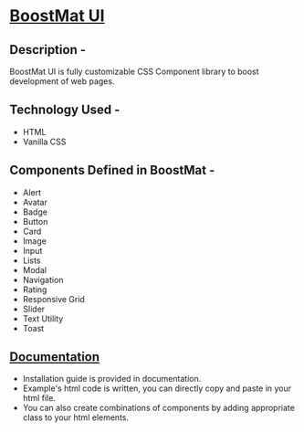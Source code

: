 # [BoostMat UI](https://boostmat-ui.netlify.app)
## Description -
BoostMat UI is fully customizable CSS Component library to boost development of web pages.
## Technology Used -
  * HTML
  * Vanilla CSS

## Components Defined in BoostMat  -
  * Alert
  * Avatar
  * Badge
  * Button
  * Card
  * Image
  * Input
  * Lists
  * Modal
  * Navigation 
  * Rating
  * Responsive Grid
  * Slider
  * Text Utility
  * Toast
  
## [Documentation](https://boostmat-ui.netlify.app/components/main.html)
* Installation guide is provided in documentation.
* Example's html code is written, you can directly copy and paste in your html file.
* You can also create combinations of components by adding appropriate class to your html elements.
